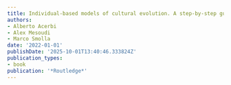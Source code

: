 ```yaml
---
title: Individual-based models of cultural evolution. A step-by-step guide using R
authors:
- Alberto Acerbi
- Alex Mesoudi
- Marco Smolla
date: '2022-01-01'
publishDate: '2025-10-01T13:40:46.333824Z'
publication_types:
- book
publication: '*Routledge*'
---
```

